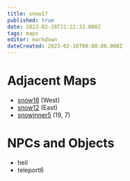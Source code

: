 ```yaml
---
title: snow17
published: true
date: 2023-02-28T21:22:33.000Z
tags: maps
editor: markdown
dateCreated: 2023-02-16T00:00:00.000Z
---
```



# Adjacent Maps
 * [snow18](/maps/snow18) (West)
 * [snow12](/maps/snow12) (East)
 * [snowinner5](/maps/snowinner5) (19, 7)

# NPCs and Objects
 * heli
 * teleport6
